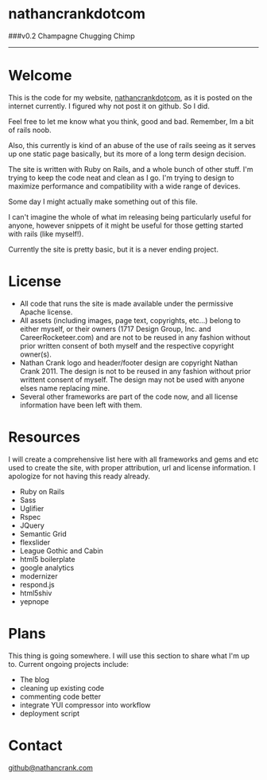 nathancrankdotcom
=================  
###v0.2 Champagne Chugging Chimp   
  
----------------  
  
Welcome
=======  
This is the code for my website, [nathancrankdotcom](http://nathancrank.com/), as it is posted on the internet currently. I figured why not post it on github. So I did.  

Feel free to let me know what you think, good and bad. Remember, Im a bit of rails noob.

Also, this currently is kind of an abuse of the use of rails seeing as it serves up one static page basically, but its more of a long term design decision.
  
The site is written with Ruby on Rails, and a whole bunch of other stuff. I'm trying to keep the code neat and clean as I go. I'm trying to design to maximize performance and compatibility with a wide range of devices.
  
Some day I might actually make something out of this file.    
  
I can't imagine the whole of what im releasing being particularly useful for anyone, however snippets of it might be useful for those getting started with rails (like myself!).  
  
Currently the site is pretty basic, but it is a never ending project.
  
License  
========  
- All code that runs the site is made available under the permissive Apache license.   
- All assets (including images, page text, copyrights, etc...) belong to either myself, or their owners (1717 Design Group, Inc. and CareerRocketeer.com) and are not to be reused in any fashion without prior written consent of both myself and the respective copyright owner(s).  
- Nathan Crank logo and header/footer design are copyright Nathan Crank 2011. The design is not to be reused in any fashion without prior writtent consent of myself. The design may not be used with anyone elses name replacing mine.
- Several other frameworks are part of the code now, and all license information have been left with them.

Resources  
=========  
I will create a comprehensive list here with all frameworks and gems and etc used to create the site, with proper attribution, url and license information. I apologize for not having this ready already.

- Ruby on Rails
- Sass
- Uglifier
- Rspec
- JQuery
- Semantic Grid
- flexslider
- League Gothic and Cabin
- html5 boilerplate
- google analytics
- modernizer
- respond.js
- html5shiv
- yepnope


Plans
=====
This thing is going somewhere. I will use this section to share what I'm up to.
Current ongoing projects include:
- The blog
- cleaning up existing code
- commenting code better
- integrate YUI compressor into workflow
- deployment script

Contact  
=======  
github@nathancrank.com